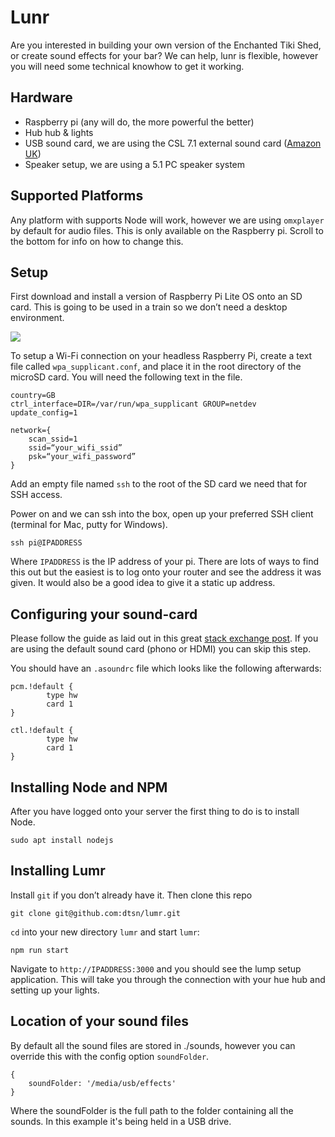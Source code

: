 # Lunr
Are you interested in building your own version of the Enchanted Tiki Shed, or create sound effects for your bar? We can help, lunr is flexible, however you will need some technical knowhow to get it working.

## Hardware
* Raspberry pi (any will do, the more powerful the better)
* Hub hub & lights
* USB sound card, we are using the CSL 7.1 external sound card ([Amazon UK](https://www.amazon.co.uk/gp/product/B01HM5KP5A/ref=ppx_yo_dt_b_search_asin_title?ie=UTF8&psc=1))
* Speaker setup, we are using a 5.1 PC speaker system

## Supported Platforms
Any platform with supports Node will work, however we are using `omxplayer` by default for audio files. This is only available on the Raspberry pi. Scroll to the bottom for info on how to change this.

## Setup
First download and install a version of Raspberry Pi Lite OS onto an SD card. This is going to be used in a train so we don’t need a desktop environment.

![](operating-system.png)

To setup a Wi-Fi connection on your headless Raspberry Pi, create a text file called `wpa_supplicant.conf`, and place it in the root directory of the microSD card. You will need the following text in the file.

```
country=GB
ctrl_interface=DIR=/var/run/wpa_supplicant GROUP=netdev
update_config=1

network={
	scan_ssid=1
	ssid=“your_wifi_ssid”
	psk=“your_wifi_password”
}
```

Add an empty file named `ssh` to the root of the SD card we need that for SSH access.

Power on and we can ssh into the box, open up your preferred SSH client (terminal for Mac, putty for Windows). 

`ssh pi@IPADDRESS`

Where `IPADDRESS` is the IP address of your pi. There are lots of ways to find this out but the easiest is to log onto your router and see the address it was given. It would also be a good idea to give it a static up address.

## Configuring your sound-card
Please follow the guide as laid out in this great [stack exchange post](https://raspberrypi.stackexchange.com/questions/80072/how-can-i-use-an-external-usb-sound-card-and-set-it-as-default).  If you are using the default sound card (phono or HDMI) you can skip this step.

You should have an `.asoundrc` file which looks like the following afterwards:

```
pcm.!default {
        type hw
        card 1
}

ctl.!default {
        type hw
        card 1
}
```

## Installing Node and NPM
After you have logged onto your server the first thing to do is to install Node.

`sudo apt install nodejs`

## Installing Lumr
Install `git` if you don’t already have it. Then clone this repo

`git clone git@github.com:dtsn/lumr.git`

`cd` into your new directory `lumr` and start `lumr`:

`npm run start`

Navigate to `http://IPADDRESS:3000` and you should see the lump setup application. This will take you through the connection with your hue hub and setting up your lights.

## Location of your sound files

By default all the sound files are stored in ./sounds, however you can override this with the config option `soundFolder`.

```
{
	soundFolder: '/media/usb/effects'
}
```
Where the soundFolder is the full path to the folder containing all the sounds. In this example it's being held in a USB drive.
